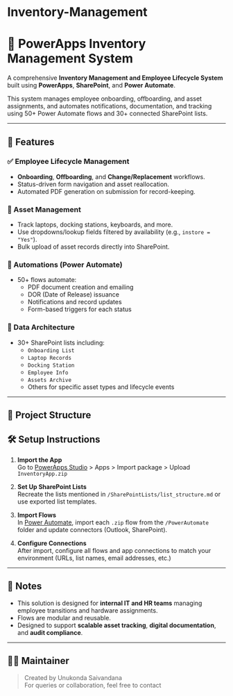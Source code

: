 # Inventory-Management
# 🧾 PowerApps Inventory Management System

A comprehensive **Inventory Management and Employee Lifecycle System** built using **PowerApps**, **SharePoint**, and **Power Automate**.

This system manages employee onboarding, offboarding, and asset assignments, and automates notifications, documentation, and tracking using 50+ Power Automate flows and 30+ connected SharePoint lists.

---

## 🚀 Features

### ✅ Employee Lifecycle Management
- **Onboarding**, **Offboarding**, and **Change/Replacement** workflows.
- Status-driven form navigation and asset reallocation.
- Automated PDF generation on submission for record-keeping.

### 💼 Asset Management
- Track laptops, docking stations, keyboards, and more.
- Use dropdowns/lookup fields filtered by availability (e.g., `instore = "Yes"`).
- Bulk upload of asset records directly into SharePoint.

### 🔁 Automations (Power Automate)
- 50+ flows automate:
  - PDF document creation and emailing
  - DOR (Date of Release) issuance
  - Notifications and record updates
  - Form-based triggers for each status

### 📁 Data Architecture
- 30+ SharePoint lists including:
  - `Onboarding List`
  - `Laptop Records`
  - `Docking Station`
  - `Employee Info`
  - `Assets Archive`
  - Others for specific asset types and lifecycle events

---

## 📂 Project Structure
## 🛠 Setup Instructions

1. **Import the App**  
   Go to [PowerApps Studio](https://make.powerapps.com) > Apps > Import package > Upload `InventoryApp.zip`

2. **Set Up SharePoint Lists**  
   Recreate the lists mentioned in `/SharePointLists/list_structure.md` or use exported list templates.

3. **Import Flows**  
   In [Power Automate](https://make.powerautomate.com), import each `.zip` flow from the `/PowerAutomate` folder and update connectors (Outlook, SharePoint).

4. **Configure Connections**  
   After import, configure all flows and app connections to match your environment (URLs, list names, email addresses, etc.)

---

## 📌 Notes

- This solution is designed for **internal IT and HR teams** managing employee transitions and hardware assignments.
- Flows are modular and reusable.
- Designed to support **scalable asset tracking**, **digital documentation**, and **audit compliance**.

---

## 🧑‍💻 Maintainer

> Created by Unukonda Saivandana  
> For queries or collaboration, feel free to contact
